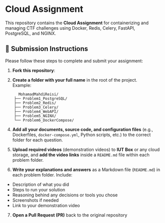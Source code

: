 # Cloud Assignment

This repository contains the **Cloud Assignment** for containerizing and managing CTF challenges using Docker, Redis, Celery, FastAPI, PostgreSQL, and NGINX.

## 🚀 Submission Instructions

Please follow these steps to complete and submit your assignment:

1. **Fork this repository**:  

2. **Create a folder with your full name** in the root of the project.  
   Example:

```
      MohamadMahdiReisi/
    ├── Problem1_PostgreSQL/
    ├── Problem2_Redis/
    ├── Problem3_Celery/
    ├── Problem4_WebAPI/
    ├── Problem5_NGINX/
    └── Problem6_DockerCompose/
```

4. **Add all your documents, source code, and configuration files** (e.g., Dockerfiles, `docker-compose.yml`, Python scripts, etc.) to the correct folder for each question.

5. **Upload required videos** (demonstration videos) to **IUT Box** or any cloud storage, and **add the video links** inside a `README.md` file within each problem folder.

6. **Write your explanations and answers** as a Markdown file (`README.md`) in each problem folder. Include:

- Description of what you did
- Steps to run your solution
- Reasoning behind any decisions or tools you chose
- Screenshots if needed
- Link to your demonstration video

7. **Open a Pull Request (PR)** back to the original repository  
